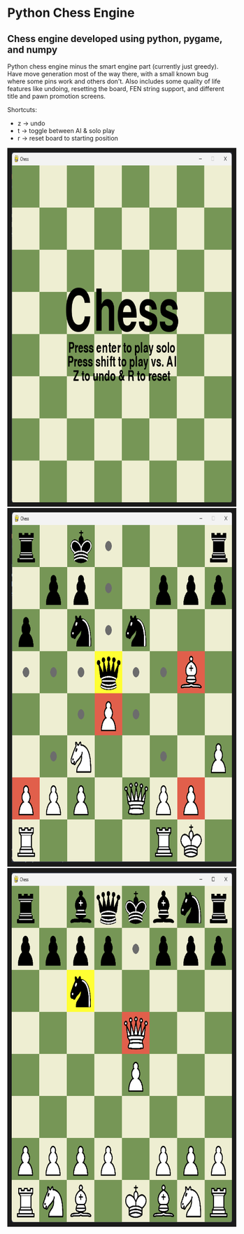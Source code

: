 # Python Chess Engine

## Chess engine developed using python, pygame, and numpy

Python chess engine minus the smart engine part (currently just greedy). Have move generation most of the way there, with a small known bug where some pins work and others don't. Also includes some quality of life features like undoing, resetting the board, FEN string support, and different title and pawn promotion screens.

Shortcuts:
* z -> undo
* t -> toggle between AI & solo play
* r -> reset board to starting position

<img src="./images/chessTitleScreen.png" alt="Chess title screen" width="800" height="800" border="10" />
<img src="./images/chessGameState.png" alt="Chess game" width="800" height="800" border="10" />
<img src="./images/chessCheckState.png" alt="Knight moves in checked position" width="800" height="800" border="10" />